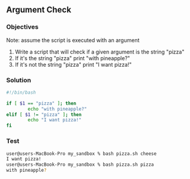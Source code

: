 ## Argument Check

### Objectives

Note: assume the script is executed with an argument

1. Write a script that will check if a given argument is the string "pizza"
 1. If it's the string "pizza" print "with pineapple?"
 2. If it's not the string "pizza" print "I want pizza!"

### Solution

```bash 
#!/bin/bash

if [ $1 == "pizza" ]; then
        echo "with pineapple?"
elif [ $1 != "pizza" ]; then
        echo "I want pizza!"
fi
```

### Test
```bash
user@users-MacBook-Pro my_sandbox % bash pizza.sh cheese
I want pizza!
user@users-MacBook-Pro my_sandbox % bash pizza.sh pizza 
with pineapple?
```
